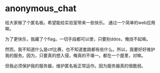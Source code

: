 # anonymous_chat

给大家做了个匿名板。希望能给实验室带来一些快乐。
通过一个简单的web应用嘛。

为了更快乐，我藏了个flag。一切手段都可以使，只要别ddos，俺烧不起嘛。

然而，我不知道什么是ctf比赛，也不知道套路都有些什么。所以，我要好好维护我的服务。因为，只要真的想入侵，俺真的不堪一。都在一个屋里，对嘛。

但我必须保护我的服务器，维护匿名板正常运作。因为服务器真的很脆弱。
